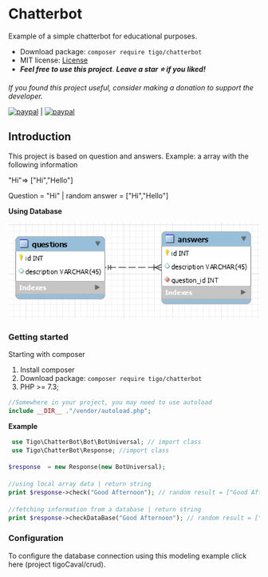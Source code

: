 # Chatterbot

Example of a simple chatterbot for educational purposes.

- Download package: ```composer require tigo/chatterbot```
- MIT license: [License](https://github.com/tigoCaval/chatterbot/blob/main/LICENSE)
- ***Feel free to use this project***. ***Leave a star :star: if you liked!***

*If you found this project useful, consider making a donation to support the developer.* 

[![paypal](https://www.paypalobjects.com/pt_BR/i/btn/btn_donate_SM.gif)](https://www.paypal.com/donate?hosted_button_id=ZQRM3T5WG7JL4) 
|
[![paypal](https://www.paypalobjects.com/en_US/i/btn/btn_donate_SM.gif)](https://www.paypal.com/donate?hosted_button_id=9BQYV7FVREN92)

## Introduction
This project is based on question and answers.
Example: a array with the following information 

"Hi"=> ["Hi","Hello"]

Question = "Hi" | random answer = ["Hi","Hello"]

**Using Database**

[![](https://github.com/tigoCaval/images/blob/main/web/table_chatterbot.png)](https://github.com/tigoCaval/chatterbot)

 ### Getting started
 Starting with composer
 1. Install composer
 2. Download package: ```composer require tigo/chatterbot```
 3. PHP >= 7.3;  
 
 ```php
 //Somewhere in your project, you may need to use autoload
 include __DIR__ ."/vendor/autoload.php";
 ```
 **Example**
  ```php
   use Tigo\ChatterBot\Bot\BotUniversal; // import class
   use Tigo\ChatterBot\Response; //import class

  $response  = new Response(new BotUniversal);
  
  //using local array data | return string
  print $response->check("Good Afternoon"); // random result = ["Good Afternoon","Hi","Hello"]
  
  //fetching information from a database | return string
  print $response->checkDataBase("Good Afternoon"); // random result = ["Good Afternoon","Hi","Hello"]   
  
 ```
 
 ### Configuration
 
 To configure the database connection using this modeling example click here (project tigoCaval/crud).
